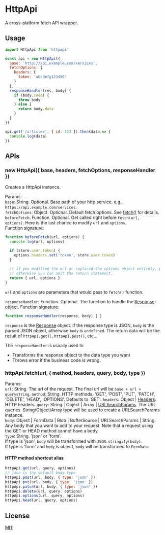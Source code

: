 # HttpApi
A cross-platform fetch API wrapper.

## Usage

```js
import HttpApi from 'httpapi'

const api = new HttpApi({
  base: 'http://api.example.com/services',
  fetchOptions: {
    headers: {
      token: 'abcdefg123456'
    }
  },
  responseHandler(res, body) {
    if (body.code) {
      throw body
    } else {
      return body.data
    }
  }
})

api.get('/articles', { id: 123 }).then(data => {
  console.log(data)
})
```

## APIs

### new HttpApi({ base, headers, fetchOptions, responseHandler })

Creates a HttpApi instance.

Params:  
`base`: String. Optional. Base path of your http service. e.g., `https://api.example.com/services`.  
`fetchOptions`: Object. Optional. Default fetch options. See [fetch()](https://developer.mozilla.org/en-US/docs/Web/API/WindowOrWorkerGlobalScope/fetch) for details.  
`beforeFetch`: Function. Optional. Get called right before `fetch(url, options)`. Here is the last chance to modify `url` and `options`.  
Function signature:

```js
function beforeFetch(url, options) {
  console.log(url, options)

  if (store.user.token) {
    options.headers.set('token', store.user.token)
  }
  
  // if you modified the url or replaced the options object entirely, please return it back.
  // otherwise you can omit the return statement.
  return { url, options }
}
```
`url` and `options` are parameters that would pass to `fetch()` function.  

`responseHandler`: Function. Optional. The function to handle the [Response](https://developer.mozilla.org/en-US/docs/Web/API/Response) object.
Function signature:

```js
function responseHandler(response, body) { }
```

`response` is the [Response](https://developer.mozilla.org/en-US/docs/Web/API/Response) object.
If the response type is JSON, `body` is the parsed JSON object, otherwise `body` is `undefined`.
The return data will be the result of `httpApi.get()`, `httpApi.post()`, etc...

The `responseHandler` is usually used to
* Transforms the response object to the data type you want
* Throws error if the business code is wrong.

### httpApi.fetch(url, { method, headers, query, body, type })

Params:  
`url`: String. The url of the request. The final url will be `base + url + querystring`.
`method`: String. HTTP methods. 'GET', 'POST', 'PUT', 'PATCH', 'DELETE', 'HEAD', 'OPTIONS'. Defaults to 'GET'.
`headers`: Object | [Headers](https://developer.mozilla.org/en-US/docs/Web/API/Headers). HTTP headers.
`query`: String | Object | Array | [URLSearchParams](https://developer.mozilla.org/en-US/docs/Web/API/URLSearchParams).
The URL queries. String/Object/Array type will be used to create a URLSearchParams instance.  
`body`: Object | FormData | Blob | BufferSource | URLSearchParams | String. Any body that you want to add to your request.
Note that a request using the GET or HEAD method cannot have a body.  
`type`: String. 'json' or 'form'.  
If type is 'json', `body` will be transformed with `JSON.stringify(body)`.  
If type is 'form' and `body` is object, `body` will be transformed to `FormData`.

#### HTTP method shortcut alias

```js
httpApi.get(url, query, options)
// json is the default body type
httpApi.post(url, body, { type: 'json' })
httpApi.put(url, body, { type: 'json' })
httpApi.patch(url, body, { type: 'json' })
httpApi.delete(url, query, options)
httpApi.options(url, query, options)
httpApi.head(url, query, options)
```

## License

[MIT](LICENSE)
